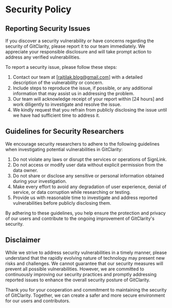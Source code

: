 # Security Policy

## Reporting Security Issues
If you discover a security vulnerability or have concerns regarding the security of GitClarity, please report it to our team immediately. We appreciate your responsible disclosure and will take prompt action to address any verified vulnerabilities.

To report a security issue, please follow these steps:

1. Contact our team at [rajtilak.blog@gmail.com] with a detailed description of the vulnerability or concern.
2. Include steps to reproduce the issue, if possible, or any additional information that may assist us in addressing the problem.
3. Our team will acknowledge receipt of your report within [24 hours] and work diligently to investigate and resolve the issue.
4. We kindly request that you refrain from publicly disclosing the issue until we have had sufficient time to address it.

## Guidelines for Security Researchers
We encourage security researchers to adhere to the following guidelines when investigating potential vulnerabilities in GitClarity:

1. Do not violate any laws or disrupt the services or operations of SignLink.
2. Do not access or modify user data without explicit permission from the data owner.
3. Do not share or disclose any sensitive or personal information obtained during your investigation.
4. Make every effort to avoid any degradation of user experience, denial of service, or data corruption while researching or testing.
5. Provide us with reasonable time to investigate and address reported vulnerabilities before publicly disclosing them.

By adhering to these guidelines, you help ensure the protection and privacy of our users and contribute to the ongoing improvement of GitClarity's security.

## Disclaimer
While we strive to address security vulnerabilities in a timely manner, please understand that the rapidly evolving nature of technology may present new risks and challenges. We cannot guarantee that our security measures will prevent all possible vulnerabilities. However, we are committed to continuously improving our security practices and promptly addressing reported issues to enhance the overall security posture of GitClarity.

Thank you for your cooperation and commitment to maintaining the security of GitClarity. Together, we can create a safer and more secure environment for our users and contributors.
